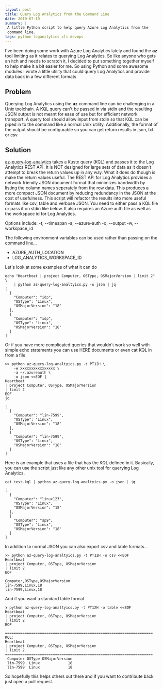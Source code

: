 ```yaml
---
layout: post
title: Query Log Analytics from the Command Line
date: 2019-07-19
summary: |
 A little Python script to help query Azure Log Analytics from the
 command line.
tags: python loganalytics cli devops
---
```

I've been doing some work with Azure Log Analytics lately and found the
__az__ tool limiting as it relates to querying Log Analytics.  So like anyone
who gets an itch and needs to scratch it, I decided to put something together
myself to help make it a bit easier for me.  So using Python and some awesome
modules I wrote a little utility that could query Log Analytics and
provide data back in a few different formats.

## Problem 
Querying Log Analytics using the __az__ command line can be challenging in a
Unix toolchain.  A KQL query can't be passed in via stdin and the resulting JSON
output is not meant for ease of use but for efficient network transport.  A
query tool should allow input from stdin so that KQL can be piped in to the
command like a normal Unix utility.  Additionally, the format of the output
should be configurable so you can get return results in json, txt or csv

## Solution 
[az-query-log-analytics](https://raw.githubusercontent.com/msft-csu/azure-scripts/master/log-analytics/az-query-log-analtyics.py)
takes a Kusto query (KQL) and passes it to the Log
Analytics REST API. It is NOT designed for large sets of data as it doesn't
attempt to break the return values up in any way. What it does do though is make the return
values useful. The REST API for Log Analytics provides a network friendly JSON
document format that minimizes bandwidth by listing the column names seperately
from the row data. This produces a more compact JSON document by reducing
redundancy in the JSON at the cost of usefulness. This script will refactor the
results into more useful formats like csv, table and verbose JSON. You need to
either pass a KQL file or pass it on stdin like below. It also requires an Azure
auth file as well as the workspace id for Log Analytics.

Options include:
-t, --timespan
-a, --azure-auth
-o, --output
-w, --workspace_id

The following environment variables can be used rather than passing on the command line...

* AZURE_AUTH_LOCATION
* LOG_ANALYTICS_WORKSPACE_ID

Let's look at some examples of what it can do
```terminal
echo "Heartbeat | project Computer, OSType, OSMajorVersion | limit 2" \
    | python az-query-log-analtyics.py -o json | jq
[
  {
    "Computer": "idp",
    "OSType": "Linux",
    "OSMajorVersion": "18"
  },
  {
    "Computer": "idp",
    "OSType": "Linux",
    "OSMajorVersion": "18"
  }
]
```
Or if you have more complicated queries that wouldn't work so well with simple
echo statements you can use HERE documents or even cat KQL in from a file.

```terminal
>> python az-query-log-analtyics.py -t PT12H \
    -w xxxxxxxxxxxxxxxx \
    -a ~/.azureauth \
    -o json <<EOF |  
Heartbeat  
| project Computer, OSType, OSMajorVersion  
| limit 2  
EOF  
jq 

[  
  {  
    "Computer": "lin-7599",  
    "OSType": "Linux",  
    "OSMajorVersion": "18"  
  },  
  {  
    "Computer": "lin-7599",  
    "OSType": "Linux",  
    "OSMajorVersion": "18"  
  }  
]
```
Here is an example that uses a file that has the KQL defined in it.  Basically,
you can use the script just like any other unix tool for querying Log Analytics.

```terminal
cat test.kql | python az-query-log-analtyics.py -o json | jq

[
  {
    "Computer": "linux123",
    "OSType": "Linux",
    "OSMajorVersion": "18"
  },
  {
    "Computer": "sp9",
    "OSType": "Linux",
    "OSMajorVersion": "18"
  }
]
```

In addition to normal JSON you can also export csv and table formats...

```terminal
>> python az-query-log-analtyics.py -t PT12H -o csv <<EOF                                              
Heartbeat
| project Computer, OSType, OSMajorVersion
| limit 2
EOF

Computer,OSType,OSMajorVersion
lin-7599,Linux,18
lin-7599,Linux,18
```
And if you want a standard table format

```terminal
❯ python az-query-log-analtyics.py -t PT12H -o table <<EOF
Heartbeat                                                                                                           
| project Computer, OSType, OSMajorVersion                                                                          
| limit 2                                                                                                            
EOF                                                                                                                  

====================================================================
KQL:
Heartbeat
| project Computer, OSType, OSMajorVersion
| limit 2
====================================================================
 Computer OSType OSMajorVersion
 lin-7599  Linux             18
 lin-7599  Linux             18
```

So hopefully this helps others out there and if you want to contribute back just
open a pull request.


